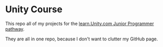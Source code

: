 # Unity Course

This repo all of my projects for the [learn.Unity.com Junior Programmer pathway](https://learn.unity.com/pathway/junior-programmer).

They are all in one repo, because I don't want to clutter my GitHub page.
